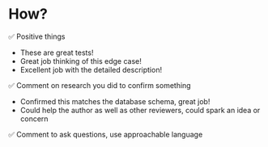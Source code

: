# How?

✅ Positive things
  - These are great tests!
  - Great job thinking of this edge case!
  - Excellent job with the detailed description!

✅ Comment on research you did to confirm something
  - Confirmed this matches the database schema, great job!
  - Could help the author as well as other reviewers, could spark an idea or concern

✅ Comment to ask questions, use approachable language
